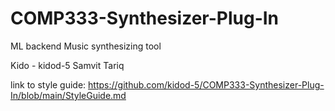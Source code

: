 # COMP333-Synthesizer-Plug-In
ML backend Music synthesizing tool 


Kido - kidod-5
Samvit
Tariq

link to style guide: https://github.com/kidod-5/COMP333-Synthesizer-Plug-In/blob/main/StyleGuide.md
